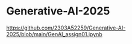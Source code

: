 # Generative-AI-2025
https://github.com/2303A52259/Generative-AI-2025/blob/main/GenAI_assign01.ipynb
